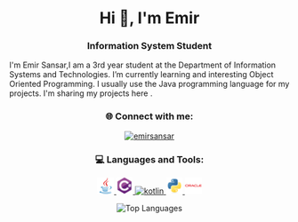 <h1 align="center">Hi 👋, I'm Emir</h1>
<h3 align="center">Information System Student</h3>
<p>I'm Emir Sansar,I am a 3rd year student at the Department of Information Systems and Technologies. I’m currently learning and interesting Object Oriented Programming. I usually use the Java programming language for my projects. I'm sharing my projects here .</p>

<h3 align="center">🌐 Connect with me:</h3>
<p align="center">
  <a href="https://linkedin.com/in/emirsansar" target="blank">
    <img src="https://raw.githubusercontent.com/rahuldkjain/github-profile-readme-generator/master/src/images/icons/Social/linked-in-alt.svg" alt="emirsansar" height="20" width="20" />
  </a>
</p>

<h3 align="center">💻 Languages and Tools:</h3>
<p align="center">
  <a href="https://www.java.com" target="_blank" rel="noreferrer">
    <img src="https://raw.githubusercontent.com/devicons/devicon/master/icons/java/java-original.svg" alt="java" width="30" height="30" />
  </a>
  <a href="https://www.w3schools.com/cs/" target="blank" rel="noreferrer">
    <img src="https://raw.githubusercontent.com/devicons/devicon/master/icons/csharp/csharp-original.svg" alt="csharp" width="30" height="30" />
  </a>
  <a href="https://kotlinlang.org" target="blank" rel="noreferrer">
    <img src="https://www.vectorlogo.zone/logos/kotlinlang/kotlinlang-icon.svg" alt="kotlin" width="25" height="30" />
  </a>
  <a href="https://www.python.org" target="blank" rel="noreferrer">
    <img src="https://raw.githubusercontent.com/devicons/devicon/master/icons/python/python-original.svg" alt="python" width="30" height="30" />
  </a>
  <a href="https://www.oracle.com/" target="blank" rel="noreferrer">
    <img src="https://raw.githubusercontent.com/devicons/devicon/master/icons/oracle/oracle-original.svg" alt="oracle" width="30" height="30" />
  </a>
  
</p>

<div align="center">
  <img src = "https://github-readme-stats.vercel.app/api/top-langs/?username=emirsansar&layout=donut-vertical&theme=dark" alt="Top Languages" />
</div>
